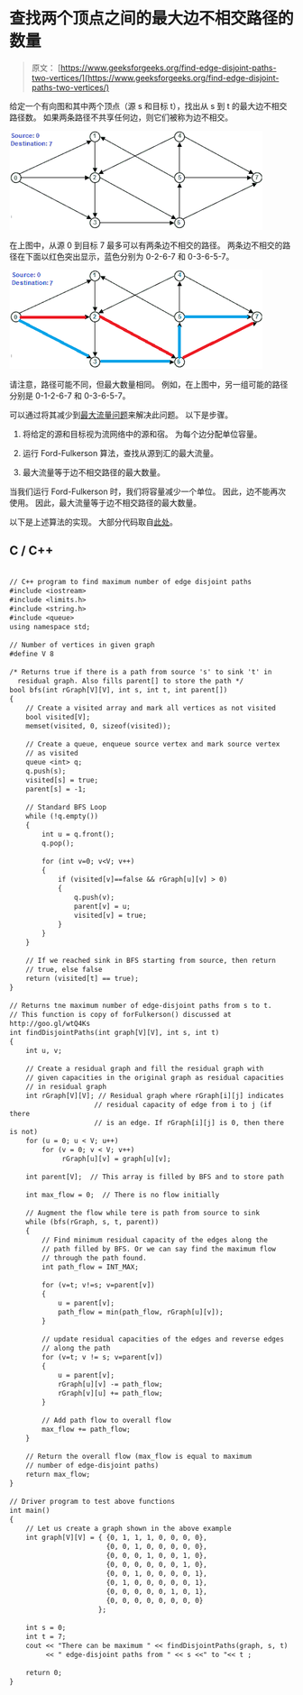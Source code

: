 # 查找两个顶点之间的最大边不相交路径的数量

> 原文： [https://www.geeksforgeeks.org/find-edge-disjoint-paths-two-vertices/](https://www.geeksforgeeks.org/find-edge-disjoint-paths-two-vertices/)

给定一个有向图和其中两个顶点（源 s 和目标 t），找出从 s 到 t 的最大边不相交路径数。 如果两条路径不共享任何边，则它们被称为边不相交。

![edgedisjoint1](img/c7eb781c429956164f4cc9f2f63d8db3.png)

在上图中，从源 0 到目标 7 最多可以有两条边不相交的路径。 两条边不相交的路径在下面以红色突出显示，蓝色分别为 0-2-6-7 和 0-3-6-5-7。

![edgedisjoint2](img/13729ae49238284ab354c2f3e295e7bf.png)

请注意，路径可能不同，但最大数量相同。 例如，在上图中，另一组可能的路径分别是 0-1-2-6-7 和 0-3-6-5-7。

可以通过将其减少到[最大流量问题](https://www.geeksforgeeks.org/ford-fulkerson-algorithm-for-maximum-flow-problem/)来解决此问题。 以下是步骤。

1.  将给定的源和目标视为流网络中的源和宿。 为每个边分配单位容量。

2.  运行 Ford-Fulkerson 算法，查找从源到汇的最大流量。

3.  最大流量等于边不相交路径的最大数量。

当我们运行 Ford-Fulkerson 时，我们将容量减少一个单位。 因此，边不能再次使用。 因此，最大流量等于边不相交路径的最大数量。

以下是上述算法的实现。 大部分代码取自[此处](https://www.geeksforgeeks.org/ford-fulkerson-algorithm-for-maximum-flow-problem/)。

## C / C++

```

// C++ program to find maximum number of edge disjoint paths 
#include <iostream> 
#include <limits.h> 
#include <string.h> 
#include <queue> 
using namespace std; 

// Number of vertices in given graph 
#define V 8 

/* Returns true if there is a path from source 's' to sink 't' in 
  residual graph. Also fills parent[] to store the path */
bool bfs(int rGraph[V][V], int s, int t, int parent[]) 
{ 
    // Create a visited array and mark all vertices as not visited 
    bool visited[V]; 
    memset(visited, 0, sizeof(visited)); 

    // Create a queue, enqueue source vertex and mark source vertex 
    // as visited 
    queue <int> q; 
    q.push(s); 
    visited[s] = true; 
    parent[s] = -1; 

    // Standard BFS Loop 
    while (!q.empty()) 
    { 
        int u = q.front(); 
        q.pop(); 

        for (int v=0; v<V; v++) 
        { 
            if (visited[v]==false && rGraph[u][v] > 0) 
            { 
                q.push(v); 
                parent[v] = u; 
                visited[v] = true; 
            } 
        } 
    } 

    // If we reached sink in BFS starting from source, then return 
    // true, else false 
    return (visited[t] == true); 
} 

// Returns tne maximum number of edge-disjoint paths from s to t. 
// This function is copy of forFulkerson() discussed at http://goo.gl/wtQ4Ks 
int findDisjointPaths(int graph[V][V], int s, int t) 
{ 
    int u, v; 

    // Create a residual graph and fill the residual graph with 
    // given capacities in the original graph as residual capacities 
    // in residual graph 
    int rGraph[V][V]; // Residual graph where rGraph[i][j] indicates 
                     // residual capacity of edge from i to j (if there 
                     // is an edge. If rGraph[i][j] is 0, then there is not) 
    for (u = 0; u < V; u++) 
        for (v = 0; v < V; v++) 
             rGraph[u][v] = graph[u][v]; 

    int parent[V];  // This array is filled by BFS and to store path 

    int max_flow = 0;  // There is no flow initially 

    // Augment the flow while tere is path from source to sink 
    while (bfs(rGraph, s, t, parent)) 
    { 
        // Find minimum residual capacity of the edges along the 
        // path filled by BFS. Or we can say find the maximum flow 
        // through the path found. 
        int path_flow = INT_MAX; 

        for (v=t; v!=s; v=parent[v]) 
        { 
            u = parent[v]; 
            path_flow = min(path_flow, rGraph[u][v]); 
        } 

        // update residual capacities of the edges and reverse edges 
        // along the path 
        for (v=t; v != s; v=parent[v]) 
        { 
            u = parent[v]; 
            rGraph[u][v] -= path_flow; 
            rGraph[v][u] += path_flow; 
        } 

        // Add path flow to overall flow 
        max_flow += path_flow; 
    } 

    // Return the overall flow (max_flow is equal to maximum 
    // number of edge-disjoint paths) 
    return max_flow; 
} 

// Driver program to test above functions 
int main() 
{ 
    // Let us create a graph shown in the above example 
    int graph[V][V] = { {0, 1, 1, 1, 0, 0, 0, 0}, 
                        {0, 0, 1, 0, 0, 0, 0, 0}, 
                        {0, 0, 0, 1, 0, 0, 1, 0}, 
                        {0, 0, 0, 0, 0, 0, 1, 0}, 
                        {0, 0, 1, 0, 0, 0, 0, 1}, 
                        {0, 1, 0, 0, 0, 0, 0, 1}, 
                        {0, 0, 0, 0, 0, 1, 0, 1}, 
                        {0, 0, 0, 0, 0, 0, 0, 0} 
                      }; 

    int s = 0; 
    int t = 7; 
    cout << "There can be maximum " << findDisjointPaths(graph, s, t) 
         << " edge-disjoint paths from " << s <<" to "<< t ; 

    return 0; 
} 

```